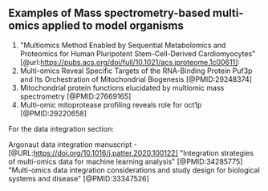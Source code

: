 ## Examples of Mass spectrometry-based multi-omics applied to model organisms

1. "Multiomics Method Enabled by Sequential Metabolomics and Proteomics for Human Pluripotent Stem-Cell-Derived Cardiomyocytes" [@url:https://pubs.acs.org/doi/full/10.1021/acs.jproteome.1c00611]: 
2. Multi-omics Reveal Specific Targets of the RNA-Binding Protein Puf3p and Its Orchestration of Mitochondrial Biogenesis [@PMID:29248374]
3. Mitochondrial protein functions elucidated by multiomic mass spectrometry [@PMID:27669165]
4. Multi-omic mitoprotease profiling reveals role for oct1p [@PMID:29220658]




For the data integration section:

Argonaut data integration manuscript - [@URL:https://doi.org/10.1016/j.patter.2020.100122]
"Integration strategies of multi-omics data for machine learning analysis" [@PMID:34285775]
"Multi-omics data integration considerations and study design for biological systems and disease" [@PMID:33347526]

